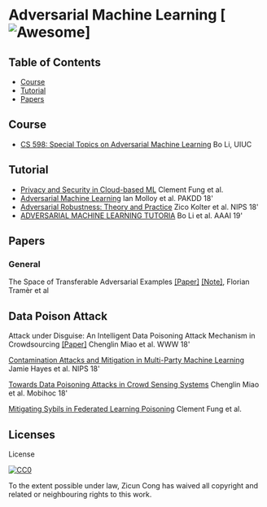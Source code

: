 # Adversarial Machine Learning [![Awesome](https://cdn.rawgit.com/sindresorhus/awesome/d7305f38d29fed78fa85652e3a63e154dd8e8829/media/badge.svg)]

## Table of Contents
 - [Course](#course)
 - [Tutorial](#tutorial)
 - [Papers](#papers)

## Course
* [CS 598:  Special Topics on Adversarial Machine Learning](http://www.crystal-boli.com/teaching.html) Bo Li, UIUC

## Tutorial
* [Privacy and Security in Cloud-based ML](https://www.cs.ubc.ca/~bestchai/teaching/cs416_2018w1/lectures/Private-ML-in-the-Cloud-oct23.pdf) Clement Fung et al.
* [Adversarial Machine Learning](http://www.research.ibm.com/labs/ireland/nemesis2018/pdf/tutorial.pdf) Ian Molloy et al. PAKDD 18'
* [Adversarial Robustness: Theory and Practice](https://adversarial-ml-tutorial.org) Zico Kolter et al. NIPS 18'
* [ADVERSARIAL MACHINE LEARNING TUTORIA](https://aaai18adversarial.github.io) Bo Li et al. AAAI 19'

## Papers

### General

The Space of Transferable Adversarial Examples [\[Paper\]](https://arxiv.org/abs/1704.03453) [\[Note\]](https://minzc.github.io/the-space-of-transferable-adversarial-examples.html), Florian Tramèr et al

## Data Poison Attack

Attack under Disguise: An Intelligent Data Poisoning Attack Mechanism in Crowdsourcing [\[Paper\]](https://dl.acm.org/citation.cfm?id=3186032) 	Chenglin Miao et al. WWW 18'

[Contamination Attacks and Mitigation in Multi-Party Machine Learning](https://arxiv.org/abs/1901.02402) Jamie Hayes et al. NIPS 18'

[Towards Data Poisoning Attacks in Crowd Sensing Systems](https://dl.acm.org/citation.cfm?id=3209594) 	Chenglin Miao et al. Mobihoc 18'

[Mitigating Sybils in Federated Learning Poisoning](https://arxiv.org/abs/1808.04866) 
Clement Fung et al.
## Licenses
License

[![CC0](http://i.creativecommons.org/p/zero/1.0/88x31.png)](http://creativecommons.org/publicdomain/zero/1.0/)

To the extent possible under law, Zicun Cong has waived all copyright and related or neighbouring rights to this work.


